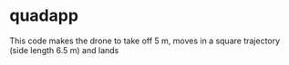 # quadapp

This code makes the drone to take off 5 m, moves in a square trajectory (side length 6.5 m) and lands 
